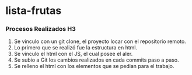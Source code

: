 # lista-frutas
### Procesos Realizados H3

1. Se vinculo con un git clone, el proyecto locar con el repositorio remoto.
2. Lo primero que se realizó fue la estructura en html.
3. Se vinculo el html con el JS, el cual posee el aler.
4. Se subio a Git los cambios realizados en cada commits paso a paso.
5. Se relleno el html con los elementos que se pedian para el trabajo.

